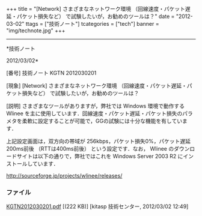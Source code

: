 ﻿+++
title = "[Network] さまざまなネットワーク環境 （回線速度・パケット遅延・パケット損失など） で試験したいが，お勧めのツールは？"
date = "2012-03-02"
ttags = ["技術ノート"]
tcategories = ["tech"]
banner = "img/technote.jpg"
+++

-----------------------------------------------------------------------------------------------------------------------------

*技術ノート

2012/03/02*


[番号]
技術ノート KGTN 2012030201

[現象]
[Network] さまざまなネットワーク環境
（回線速度・パケット遅延・パケット損失など）
で試験したいが，お勧めのツールは？

[説明]
さまざまなツールがありますが，弊社では Windows 環境で動作する Wlinee
を主に使用しています．回線速度・パケット遅延・パケット損失のパラメタを柔軟に設定することが可能で，GGの試験には十分な機能を有しています．

上記設定画面は，双方向の帯域が
256kbps，パケット損失0%，パケット遅延200ms前後 （RTTは400ms前後）
という設定です．なお， Wlinee
のダウンロードサイトは以下の通りで，弊社ではこれを Windows Server 2003
R2 にインストールしています．

<http://sourceforge.jp/projects/wlinee/releases/>


### ファイル

 
 


[KGTN2012030201.pdf](http://techreport.kitasp.net/attachments/download/861/KGTN2012030201.pdf)
 [(222 KB)] [kitasp 技術センター, 2012/03/02
12:49]


 


 

